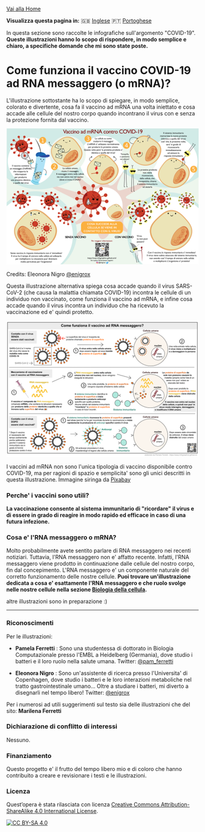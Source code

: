 
[Vai alla Home](https://easy-infographics.github.io/it/)

**Visualizza questa pagina in:** 🇬🇧 [Inglese](../en/) 🇵🇹 [Portoghese](../pt/)

In questa sezione sono raccolte le infografiche sull'argomento "COVID-19". 
**Queste illustrazioni hanno lo scopo di rispondere, in modo semplice e chiaro, a specifiche domande che mi sono state poste.** 


# Come funziona il vaccino COVID-19 ad RNA messaggero (o mRNA)?

L'illustrazione sottostante ha lo scopo di spiegare, in modo semplice, colorato e divertente, cosa fa il vaccino ad mRNA una volta iniettato e cosa accade alle cellule del nostro corpo quando incontrano il virus con e senza la protezione fornita dal vaccino.

[![How does the mRNA vaccine work - cartoon versione italiana](images/cartoon_vaccine_IT.png)](images/cartoon_vaccine_IT.png)

Credits: Eleonora Nigro [@enigrox](https://twitter.com/enigrox)

Questa illustrazione alternativa spiega cosa accade quando il virus SARS-CoV-2 (che causa la malattia chiamata COVID-19) incontra le cellule di un individuo non vaccinato, come funziona il vaccino ad mRNA, e infine cosa accade quando il virus incontra un individuo che ha ricevuto la vaccinazione ed e' quindi protetto. 

[![How does the mRNA vaccine work - versione italiana](images/vaccine_IT.png)](images/vaccine_IT.png)

I vaccini ad mRNA non sono l'unica tipologia di vaccino disponibile contro COVID-19, ma per ragioni di spazio e semplicita' sono gli unici descritti in questa illustrazione. Immagine siringa da [Pixabay](https://pixabay.com/users/janjf93-3084263/)

### Perche' i vaccini sono utili?

**La vaccinazione consente al sistema immunitario di "ricordare" il virus e di essere in grado di reagire in modo rapido ed efficace in caso di una futura infezione.**

### Cosa e' l'RNA messaggero o mRNA? 

Molto probabilmente avete sentito parlare di RNA messaggero nei recenti notiziari. Tuttavia, l'RNA messaggero non e' affatto recente. Infatti, l'RNA messaggero viene prodotto in continuazione dalle cellule del nostro corpo, fin dal concepimento. L'RNA messaggero e' un componente naturale del corretto funzionamento delle nostre cellule. 
**Puoi trovare un'illustrazione dedicata a cosa e' esattamente l'RNA messaggero e che ruolo svolge nelle nostre cellule nella sezione [Biologia della cellula](https://easy-infographics.github.io/Cell_Biology/it/).** 

altre illustrazioni sono in preparazione :)

***

### Riconoscimenti

Per le illustrazioni:

* **Pamela Ferretti** : Sono una studentessa di dottorato in Biologia Computazionale presso l'EMBL a Heidelberg (Germania), dove studio i batteri e il loro ruolo nella salute umana. Twitter: [@pam_ferretti](https://twitter.com/pam_ferretti)

* **Eleonora Nigro** : Sono un'assistente di ricerca presso l'Universita' di Copenhagen, dove studio i batteri e le loro interazioni metaboliche nel tratto gastrointestinale umano... Oltre a studiare i batteri, mi diverto a disegnarli nel tempo libero! Twitter: [@enigrox](https://twitter.com/enigrox)

Per i numerosi ad utili suggerimenti sul testo sia delle illustrazioni che del sito: **Marilena Ferretti**

### Dichiarazione di conflitto di interessi

Nessuno.

### Finanziamento

Questo progetto e' il frutto del tempo libero mio e di coloro che hanno contribuito a creare e revisionare i testi e le illustrazioni.

### Licenza

Quest’opera è stata rilasciata con licenza 
[Creative Commons Attribution-ShareAlike 4.0 International License][cc-by-sa].

[![CC BY-SA 4.0][cc-by-sa-image]][cc-by-sa]

[cc-by-sa]: http://creativecommons.org/licenses/by-sa/4.0/
[cc-by-sa-image]: https://licensebuttons.net/l/by-sa/4.0/88x31.png
[cc-by-sa-shield]: https://img.shields.io/badge/License-CC%20BY--SA%204.0-lightgrey.svg
